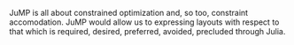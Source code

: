 JuMP is all about constrained optimization and, so too, constraint accomodation.
JuMP would allow us to expressing layouts with respect to that which is required, desired, preferred, avoided, precluded through Julia.


